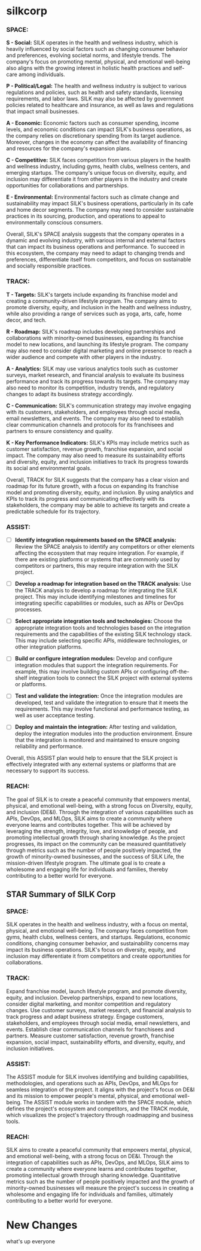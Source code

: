 # silkcorp


### **SPACE:**

**S - Social:** SILK operates in the health and wellness industry, which is heavily influenced by social factors such as changing consumer behavior and preferences, evolving societal norms, and lifestyle trends. The company's focus on promoting mental, physical, and emotional well-being also aligns with the growing interest in holistic health practices and self-care among individuals.

**P - Political/Legal:** The health and wellness industry is subject to various regulations and policies, such as health and safety standards, licensing requirements, and labor laws. SILK may also be affected by government policies related to healthcare and insurance, as well as laws and regulations that impact small businesses.

**A - Economic:** Economic factors such as consumer spending, income levels, and economic conditions can impact SILK's business operations, as the company relies on discretionary spending from its target audience. Moreover, changes in the economy can affect the availability of financing and resources for the company's expansion plans.

**C - Competitive:** SILK faces competition from various players in the health and wellness industry, including gyms, health clubs, wellness centers, and emerging startups. The company's unique focus on diversity, equity, and inclusion may differentiate it from other players in the industry and create opportunities for collaborations and partnerships.

**E - Environmental:** Environmental factors such as climate change and sustainability may impact SILK's business operations, particularly in its cafe and home decor segments. The company may need to consider sustainable practices in its sourcing, production, and operations to appeal to environmentally conscious consumers.

Overall, SILK's SPACE analysis suggests that the company operates in a dynamic and evolving industry, with various internal and external factors that can impact its business operations and performance. To succeed in this ecosystem, the company may need to adapt to changing trends and preferences, differentiate itself from competitors, and focus on sustainable and socially responsible practices.

### **TRACK:**
**T - Targets:** SILK's targets include expanding its franchise model and creating a community-driven lifestyle program. The company aims to promote diversity, equity, and inclusion in the health and wellness industry, while also providing a range of services such as yoga, arts, cafe, home decor, and tech.

**R - Roadmap:** SILK's roadmap includes developing partnerships and collaborations with minority-owned businesses, expanding its franchise model to new locations, and launching its lifestyle program. The company may also need to consider digital marketing and online presence to reach a wider audience and compete with other players in the industry.

**A - Analytics:** SILK may use various analytics tools such as customer surveys, market research, and financial analysis to evaluate its business performance and track its progress towards its targets. The company may also need to monitor its competition, industry trends, and regulatory changes to adapt its business strategy accordingly.

**C - Communication:** SILK's communication strategy may involve engaging with its customers, stakeholders, and employees through social media, email newsletters, and events. The company may also need to establish clear communication channels and protocols for its franchisees and partners to ensure consistency and quality.

**K - Key Performance Indicators:** SILK's KPIs may include metrics such as customer satisfaction, revenue growth, franchise expansion, and social impact. The company may also need to measure its sustainability efforts and diversity, equity, and inclusion initiatives to track its progress towards its social and environmental goals.

Overall, TRACK for SILK suggests that the company has a clear vision and roadmap for its future growth, with a focus on expanding its franchise model and promoting diversity, equity, and inclusion. By using analytics and KPIs to track its progress and communicating effectively with its stakeholders, the company may be able to achieve its targets and create a predictable schedule for its trajectory.

### **ASSIST:**
- [ ] **Identify integration requirements based on the SPACE analysis:** Review the SPACE analysis to identify any competitors or other elements affecting the ecosystem that may require integration. For example, if there are existing platforms or systems that are commonly used by competitors or partners, this may require integration with the SILK project.

- [ ] **Develop a roadmap for integration based on the TRACK analysis:** Use the TRACK analysis to develop a roadmap for integrating the SILK project. This may include identifying milestones and timelines for integrating specific capabilities or modules, such as APIs or DevOps processes.

- [ ] **Select appropriate integration tools and technologies:** Choose the appropriate integration tools and technologies based on the integration requirements and the capabilities of the existing SILK technology stack. This may include selecting specific APIs, middleware technologies, or other integration platforms.

- [ ] **Build or configure integration modules:** Develop and configure integration modules that support the integration requirements. For example, this may involve building custom APIs or configuring off-the-shelf integration tools to connect the SILK project with external systems or platforms.

- [ ] **Test and validate the integration:** Once the integration modules are developed, test and validate the integration to ensure that it meets the requirements. This may involve functional and performance testing, as well as user acceptance testing.

- [ ] **Deploy and maintain the integration:** After testing and validation, deploy the integration modules into the production environment. Ensure that the integration is monitored and maintained to ensure ongoing reliability and performance.

Overall, this ASSIST plan would help to ensure that the SILK project is effectively integrated with any external systems or platforms that are necessary to support its success.

### **REACH:**
The goal of SILK is to create a peaceful community that empowers mental, physical, and emotional well-being, with a strong focus on Diversity, equity, and inclusion (DE&I). Through the integration of various capabilities such as APIs, DevOps, and MLOps, SILK aims to create a community where everyone learns and contributes together. This will be achieved by leveraging the strength, integrity, love, and knowledge of people, and promoting intellectual growth through sharing knowledge. As the project progresses, its impact on the community can be measured quantitatively through metrics such as the number of people positively impacted, the growth of minority-owned businesses, and the success of SILK Life, the mission-driven lifestyle program. The ultimate goal is to create a wholesome and engaging life for individuals and families, thereby contributing to a better world for everyone.

## STAR Summary of SILK Corp

### **SPACE:**
SILK operates in the health and wellness industry, with a focus on mental, physical, and emotional well-being. The company faces competition from gyms, health clubs, wellness centers, and startups. Regulations, economic conditions, changing consumer behavior, and sustainability concerns may impact its business operations. SILK's focus on diversity, equity, and inclusion may differentiate it from competitors and create opportunities for collaborations.

### **TRACK:**
Expand franchise model, launch lifestyle program, and promote diversity, equity, and inclusion. Develop partnerships, expand to new locations, consider digital marketing, and monitor competition and regulatory changes. Use customer surveys, market research, and financial analysis to track progress and adapt business strategy. Engage customers, stakeholders, and employees through social media, email newsletters, and events. Establish clear communication channels for franchisees and partners. Measure customer satisfaction, revenue growth, franchise expansion, social impact, sustainability efforts, and diversity, equity, and inclusion initiatives.

### **ASSIST:**
The ASSIST module for SILK involves identifying and building capabilities, methodologies, and operations such as APIs, DevOps, and MLOps for seamless integration of the project. It aligns with the project's focus on DE&I and its mission to empower people's mental, physical, and emotional well-being. The ASSIST module works in tandem with the SPACE module, which defines the project's ecosystem and competitors, and the TRACK module, which visualizes the project's trajectory through roadmapping and business tools.

### **REACH:**
SILK aims to create a peaceful community that empowers mental, physical, and emotional well-being, with a strong focus on DE&I. Through the integration of capabilities such as APIs, DevOps, and MLOps, SILK aims to create a community where everyone learns and contributes together, promoting intellectual growth through sharing knowledge. Quantitative metrics such as the number of people positively impacted and the growth of minority-owned businesses will measure the project's success in creating a wholesome and engaging life for individuals and families, ultimately contributing to a better world for everyone.

# New Changes
what's up everyone